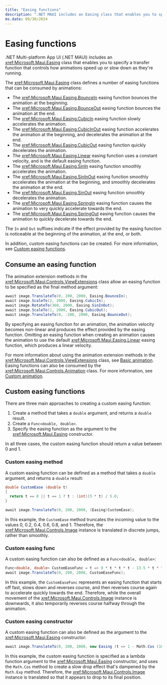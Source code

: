 ```yaml
---
title: "Easing functions"
description: ".NET MAUI includes an Easing class that enables you to specify a transfer function that controls how animations speed up or slow down as they're running."
ms.date: 09/30/2024
---
```


# Easing functions

.NET Multi-platform App UI (.NET MAUI) includes an <xref:Microsoft.Maui.Easing> class that enables you to specify a transfer function that controls how animations speed up or slow down as they're running.

The <xref:Microsoft.Maui.Easing> class defines a number of easing functions that can be consumed by animations:

- The <xref:Microsoft.Maui.Easing.BounceIn> easing function bounces the animation at the beginning.
- The <xref:Microsoft.Maui.Easing.BounceOut> easing function bounces the animation at the end.
- The <xref:Microsoft.Maui.Easing.CubicIn> easing function slowly accelerates the animation.
- The <xref:Microsoft.Maui.Easing.CubicInOut> easing function accelerates the animation at the beginning, and decelerates the animation at the end.
- The <xref:Microsoft.Maui.Easing.CubicOut> easing function quickly decelerates the animation.
- The <xref:Microsoft.Maui.Easing.Linear> easing function uses a constant velocity, and is the default easing function.
- The <xref:Microsoft.Maui.Easing.SinIn> easing function smoothly accelerates the animation.
- The <xref:Microsoft.Maui.Easing.SinInOut> easing function smoothly accelerates the animation at the beginning, and smoothly decelerates the animation at the end.
- The <xref:Microsoft.Maui.Easing.SinOut> easing function smoothly decelerates the animation.
- The <xref:Microsoft.Maui.Easing.SpringIn> easing function causes the animation to very quickly accelerate towards the end.
- The <xref:Microsoft.Maui.Easing.SpringOut> easing function causes the animation to quickly decelerate towards the end.

The `In` and `Out` suffixes indicate if the effect provided by the easing function is noticeable at the beginning of the animation, at the end, or both.

In addition, custom easing functions can be created. For more information, see [Custom easing functions](#custom-easing-functions).

## Consume an easing function

The animation extension methods in the <xref:Microsoft.Maui.Controls.ViewExtensions> class allow an easing function to be specified as the final method argument:

```csharp
await image.TranslateTo(0, 200, 2000, Easing.BounceIn);
await image.ScaleTo(2, 2000, Easing.CubicIn);
await image.RotateTo(360, 2000, Easing.SinInOut);
await image.ScaleTo(1, 2000, Easing.CubicOut);
await image.TranslateTo(0, -200, 2000, Easing.BounceOut);
```

By specifying an easing function for an animation, the animation velocity becomes non-linear and produces the effect provided by the easing function. Omitting an easing function when creating an animation causes the animation to use the default <xref:Microsoft.Maui.Easing.Linear> easing function, which produces a linear velocity.

For more information about using the animation extension methods in the <xref:Microsoft.Maui.Controls.ViewExtensions> class, see [Basic animation](basic.md). Easing functions can also be consumed by the <xref:Microsoft.Maui.Controls.Animation> class. For more information, see [Custom animation](custom.md).

## Custom easing functions

There are three main approaches to creating a custom easing function:

1. Create a method that takes a `double` argument, and returns a `double` result.
1. Create a `Func<double, double>`.
1. Specify the easing function as the argument to the <xref:Microsoft.Maui.Easing> constructor.

In all three cases, the custom easing function should return a value between 0 and 1.

### Custom easing method

A custom easing function can be defined as a method that takes a `double` argument, and returns a `double` result:

```csharp
double CustomEase (double t)
{
  return t == 0 || t == 1 ? t : (int)(5 * t) / 5.0;
}

await image.TranslateTo(0, 200, 2000, (Easing)CustomEase);
```

In this example, the `CustomEase` method truncates the incoming value to the values 0, 0.2, 0.4, 0.6, 0.8, and 1. Therefore, the <xref:Microsoft.Maui.Controls.Image> instance is translated in discrete jumps, rather than smoothly.

### Custom easing func

A custom easing function can also be defined as a `Func<double, double>`:

```csharp
Func<double, double> CustomEaseFunc = t => 9 * t * t * t - 13.5 * t * t + 5.5 * t;
await image.TranslateTo(0, 200, 2000, CustomEaseFunc);
```

In this example, the `CustomEaseFunc` represents an easing function that starts off fast, slows down and reverses course, and then reverses course again to accelerate quickly towards the end. Therefore, while the overall movement of the <xref:Microsoft.Maui.Controls.Image> instance is downwards, it also temporarily reverses course halfway through the animation.

### Custom easing constructor

A custom easing function can also be defined as the argument to the <xref:Microsoft.Maui.Easing> constructor:

```csharp
await image.TranslateTo(0, 200, 2000, new Easing (t => 1 - Math.Cos (10 * Math.PI * t) * Math.Exp (-5 * t)));
```

In this example, the custom easing function is specified as a lambda function argument to the <xref:Microsoft.Maui.Easing> constructor, and uses the `Math.Cos` method to create a slow drop effect that's dampened by the `Math.Exp` method. Therefore, the <xref:Microsoft.Maui.Controls.Image> instance is translated so that it appears to drop to its final position.
